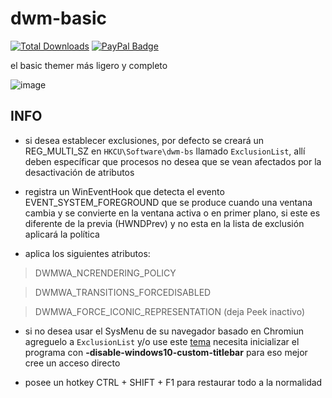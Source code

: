 # dwm-basic
[![Total Downloads](https://img.shields.io/github/downloads/LuSlower/dwmbsc/total.svg)](https://github.com/LuSlower/dwmbsc/releases) [![PayPal Badge](https://img.shields.io/badge/PayPal-003087?logo=paypal&logoColor=fff&style=flat)](https://paypal.me/eldontweaks) 

el basic themer más ligero y completo

![image](https://github.com/LuSlower/dwm-basic/assets/148411728/d6fdea55-0a61-4ce5-94ac-743483fe5e80)

## INFO

* si desea establecer exclusiones, por defecto se creará un REG_MULTI_SZ en `HKCU\Software\dwm-bs` llamado `ExclusionList`, allí deben específicar que procesos no desea que se vean afectados por la desactivación de atributos

* registra un WinEventHook que detecta el evento EVENT_SYSTEM_FOREGROUND que se produce cuando una ventana cambia y se convierte en la ventana activa o en primer plano, si este es diferente de la previa (HWNDPrev) y no esta en la lista de exclusión aplicará la política

* aplica los siguientes atributos:
> DWMWA_NCRENDERING_POLICY

> DWMWA_TRANSITIONS_FORCEDISABLED

> DWMWA_FORCE_ICONIC_REPRESENTATION (deja Peek inactivo)

* si no desea usar el SysMenu de su navegador basado en Chromiun agreguelo a `ExclusionList` y/o use este [tema](https://chromewebstore.google.com/detail/windows-vista-basic-theme/bkohfcingfpclphbaglfbbjbfajcepad)  necesita inicializar el programa con **-disable-windows10-custom-titlebar** para eso mejor cree un acceso directo

* posee un hotkey CTRL + SHIFT + F1 para restaurar todo a la normalidad
